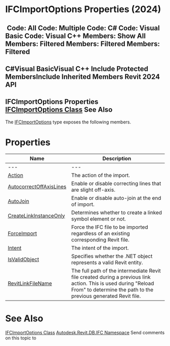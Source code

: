 # IFCImportOptions Properties (2024)

﻿
 Code: All Code: Multiple Code: C# Code: Visual Basic Code: Visual C++  Members: Show All Members: Filtered Members: Filtered Members: Filtered   
---  
C#Visual BasicVisual C++
Include Protected MembersInclude Inherited Members
Revit 2024 API  
---  
IFCImportOptions Properties  
[IFCImportOptions Class](f98f40e2-dbab-4b4c-7fcb-36df9b35cad5.md "IFCImportOptions Class") See Also  
---  
The [IFCImportOptions](f98f40e2-dbab-4b4c-7fcb-36df9b35cad5.md "IFCImportOptions Class") type exposes the following members.
# Properties
| Name | Description |
| --- | --- |
| --- | --- | --- |
| [Action](070af608-cb1e-43d5-f3ca-6d53150f9dbb.md "Action Property") | The action of the import. |
| [AutocorrectOffAxisLines](7c134ff4-e2e3-c74e-e828-079963d773a8.md "AutocorrectOffAxisLines Property") | Enable or disable correcting lines that are slight off-axis. |
| [AutoJoin](abf3e142-3f21-9161-e799-7a6b6e3c30b0.md "AutoJoin Property") | Enable or disable auto-join at the end of import. |
| [CreateLinkInstanceOnly](47219405-9a1f-3e60-1c1c-bc88586d487e.md "CreateLinkInstanceOnly Property") | Determines whether to create a linked symbol element or not. |
| [ForceImport](f9fcc2e6-4e4e-94bd-2646-801f7f487612.md "ForceImport Property") | Force the IFC file to be imported regardless of an existing corresponding Revit file. |
| [Intent](6200e560-88d8-d10d-0cf9-ceb18ca15f3f.md "Intent Property") | The intent of the import. |
| [IsValidObject](a4e4a737-c53c-62e5-a9c2-c424f1f80951.md "IsValidObject Property") | Specifies whether the .NET object represents a valid Revit entity. |
| [RevitLinkFileName](34cbbeb3-4be9-42c9-bc0c-9e411c2d3184.md "RevitLinkFileName Property") | The full path of the intermediate Revit file created during a previous link action. This is used during "Reload From" to determine the path to the previous generated Revit file. |

# See Also
[IFCImportOptions Class](f98f40e2-dbab-4b4c-7fcb-36df9b35cad5.md "IFCImportOptions Class")
[Autodesk.Revit.DB.IFC Namespace](b823fafb-1ba1-896b-4097-142c2817ce74.md "Autodesk.Revit.DB.IFC Namespace")
Send comments on this topic to 